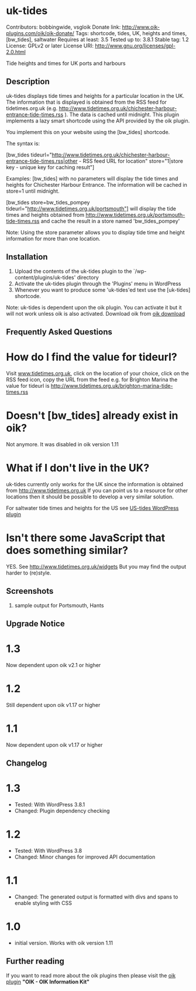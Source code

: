 # uk-tides 
Contributors: bobbingwide, vsgloik
Donate link: http://www.oik-plugins.com/oik/oik-donate/
Tags: shortcode, tides, UK, heights and times, [bw_tides], saltwater
Requires at least: 3.5
Tested up to: 3.8.1
Stable tag: 1.2
License: GPLv2 or later
License URI: http://www.gnu.org/licenses/gpl-2.0.html

Tide heights and times for UK ports and harbours

## Description 
uk-tides displays tide times and heights for a particular location in the UK. The information that is displayed is obtained from the RSS feed for tidetimes.org.uk (e.g. http://www.tidetimes.org.uk/chichester-harbour-entrance-tide-times.rss ). The data is cached until midnight. This plugin implements a lazy smart shortcode using the API provided by the oik plugin.

You implement this on your website using the [bw_tides] shortcode.

The syntax is:

[bw_tides
tideurl="http://www.tidetimes.org.uk/chichester-harbour-entrance-tide-times.rss|other - RSS feed URL for location"
store="1|store key - unique key for caching result"]


Examples:
 [bw_tides] with no parameters will display the tide times and heights for Chichester Harbour Entrance. The information will be cached in store=1 until midnight.

 [bw_tides store=bw_tides_pompey tideurl="http://www.tidetimes.org.uk/portsmouth"] will display the tide times and heights obtained from
 http://www.tidetimes.org.uk/portsmouth-tide-times.rss and cache the result in a store named 'bw_tides_pompey'

 Note: Using the store parameter allows you to display tide time and height information for more than one location.


## Installation 
1. Upload the contents of the uk-tides plugin to the `/wp-content/plugins/uk-tides' directory
1. Activate the uk-tides plugin through the 'Plugins' menu in WordPress
1. Whenever you want to produce some 'uk-tides'ed text use the [uk-tides] shortcode.

Note: uk-tides is dependent upon the oik plugin. You can activate it but it will not work unless oik is also activated.
Download oik from
[oik download](http://wordpress.org/extend/plugins/oik/)

## Frequently Asked Questions 
# How do I find the value for tideurl? 
Visit www.tidetimes.org.uk, click on the location of your choice, click on the RSS feed icon, copy the URL from the feed
e.g. for Brighton Marina the value for tideurl is http://www.tidetimes.org.uk/brighton-marina-tide-times.rss

# Doesn't [bw_tides] already exist in oik? 
Not anymore. It was disabled in oik version 1.11

# What if I don't live in the UK? 
uk-tides currently only works for the UK since the information is obtained from http://www.tidetimes.org.uk
If you can point us to a resource for other locations then it should be possible to develop a very similar solution.

For saltwater tide times and heights for the US see [US-tides WordPress plugin](http://www.oik-plugins.com/oik-plugins/us-tides)

# Isn't there some JavaScript that does something similar? 
YES. See http://www.tidetimes.org.uk/widgets
But you may find the output harder to (re)style.


## Screenshots 
1. sample output for Portsmouth, Hants

## Upgrade Notice 
# 1.3 
Now dependent upon oik v2.1 or higher

# 1.2 
Still dependent upon oik v1.17 or higher

# 1.1 
Now dependent upon oik v1.17 or higher

## Changelog 
# 1.3 
* Tested: With WordPress 3.8.1
* Changed: Plugin dependency checking

# 1.2 
* Tested: With WordPress 3.8
* Changed: Minor changes for improved API documentation

# 1.1 
* Changed: The generated output is formatted with divs and spans to enable styling with CSS

# 1.0 
* initial version. Works with oik version 1.11


## Further reading 
If you want to read more about the oik plugins then please visit the
[oik plugin](http://www.oik-plugins.com/oik)
**"OIK - OIK Information Kit"**






